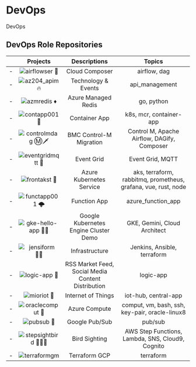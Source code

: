 # DevOps
DevOps


## DevOps Role Repositories


| | Projects | Descriptions | Topics | 
| - | :-: | :-: | :-: |
| - | ![airflowser 💠](https://github.com/miozilla/airflowser) | Cloud Composer | airflow, dag |  
| - | ![az204_apim 🔥](https://github.com/miozilla/az204_apim) | Technology & Events | api_management | 
| - | ![azmredis ♦️](https://github.com/miozilla/azmredis) | Azure Managed Redis | go, python 
| - | ![contapp001 🐳](https://github.com/miozilla/contapp001) | Container App | k8s, mcr, container-app |
| - | ![controlmdag Ⓜ️🗡️](https://github.com/miozilla/controlmdag) | BMC Control-M Migration | Control M, Apache Airflow, DAGify, Composer | 
| - | ![eventgridmqtt 🚡](https://github.com/miozilla/eventgridmqtt) | Event Grid | Event Grid, MQTT  |
| - | ![frontakst 🎡](https://github.com/miozilla/frontakst) | Azure Kubernetes Service | aks, terraform, rabbitmq, prometheus, grafana, vue, rust, node |
| - | ![functapp001 🌩️](https://github.com/miozilla/functapp001) | Function App | azure_function_app |
| - | ![gke-hello-app 🧊🙋](https://github.com/miozilla/gke-hello-app) | Google Kubernetes Engine Cluster Demo | GKE, Gemini, Cloud Architect |
| - | ![jensiform 🤵🏻](https://github.com/miozilla/jensiform) | Infrastructure | Jenkins, Ansible, terraform |
| - | ![logic-app 📳](https://github.com/miozilla/logic-app) | RSS Market Feed, Social Media Content Distribution | logic-app |
| - | ![mioriot 📶](https://github.com/miozilla/mioriot) | Internet of Things | iot-hub, central-app |
| - | ![oraclecomput 🐧](https://github.com/miozilla/oraclecomput) | Azure Compute | comput, vm, bash, ssh, key-pair, oracle-linux8 |
| - | ![pubsub 🚰](https://github.com/miozilla/pubsub) | Google Pub/Sub | pub/sub |
| - | ![stepsightbird 👣🔭🦅](https://github.com/miozilla/stepsightbird) | Bird Sighting | AWS Step Functions, Lambda, SNS, Cloud9, Cognito |
| - | ![terraformgm](https://github.com/miozilla/terraformgm) | Terraform GCP | terraform |
